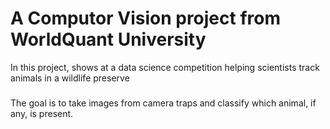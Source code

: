 # A Computor Vision project from WorldQuant University
In this project, shows at a data science competition helping scientists track animals in a wildlife preserve

### 
The goal is to take images from camera traps and classify which animal, if any, is present. 